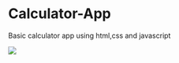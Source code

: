 # Calculator-App
Basic calculator app using html,css and javascript

<div style = "flex justify-center">
  <img src ="https://github.com/hridaya14/Calculator-App/assets/53822171/f510954e-59b5-4ee8-aff1-36747c0896ab">
</div>
